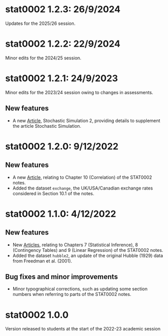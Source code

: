 # stat0002 1.2.3: 26/9/2024

Updates for the 2025/26 session.

# stat0002 1.2.2: 22/9/2024

Minor edits for the 2024/25 session.

# stat0002 1.2.1: 24/9/2023

Minor edits for the 2023/24 session owing to changes in assessments.

## New features

* A new [Article](https://paulnorthrop.github.io/stat0002/articles/), Stochastic Simulation 2, providing details to supplement the article Stochastic Simulation.

# stat0002 1.2.0: 9/12/2022

## New features

* A new [Article](https://paulnorthrop.github.io/stat0002/articles/), relating to Chapter 10 (Correlation) of the STAT0002 notes.
* Added the dataset `exchange`, the UK/USA/Canadian exchange rates considered in Section 10.1 of the notes.

# stat0002 1.1.0: 4/12/2022

## New features

* New [Articles](https://paulnorthrop.github.io/stat0002/articles/), relating to Chapters 7 (Statistical Inference), 8 (Contingency Tables) and 9 (Linear Regression) of the STAT0002 notes.
* Added the dataset `hubble2`, an update of the original Hubble (1929) data from Freedman et al. (2001).

## Bug fixes and minor improvements

* Minor typographical corrections, such as updating some section numbers when referring to parts of the STAT0002 notes. 

# stat0002 1.0.0

Version released to students at the start of the 2022-23 academic session
